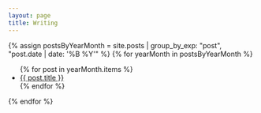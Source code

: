 ```yaml
---
layout: page
title: Writing
---
```


{% assign postsByYearMonth = site.posts | group_by_exp: "post", "post.date | date: '%B %Y'" %}
{% for yearMonth in postsByYearMonth %}   <!-- <h2>{{ yearMonth.name }}</h2> -->
  <ul>
    {% for post in yearMonth.items %}
      <li><a href="{{ post.url }}">{{ post.title }}</a></li>
    {% endfor %}
  </ul>
{% endfor %}
